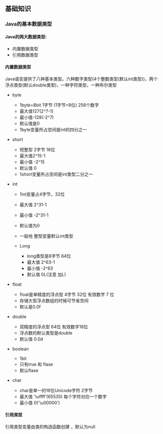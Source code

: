 ## 基础知识 

### Java的基本数据类型


#### Java的两大数据类型:  

- 内置数据类型  
- 引用数据类型

#### 内置数据类型

Java语言提供了八种基本类型。六种数字类型(4个整数类型(默认int类型))，两个浮点类型(默认double类型)，一种字符类型，一种布尔类型 

- byte
  - 1byte=8bit  1字节 (1字节=8位) 256个数字
  - 最大值127(2^7-1)
  - 最小值-128(-2^7)
  - 默认值是0
  - 1byte变量所占空间是int的四分之一

- short
  - 短整型 2字节 16位
  - 最大值2^15-1
  - 最小值 -2^15
  - 默认值 0
  - 1short变量所占空间是int类型二分之一

- int
  - 1int变量占4字节，32位
  - 最大值  2^31-1 
  - 最小值 -2^31-1
  - 默认值为0
  - 一般地 整型变量默认int类型
  
  - Long
    - long类型是8字节 64位
    - 最大值 2^63-1
    - 最小值 -2^63
    - 默认值 0L(注意 加L)

- float
  - float是单精度的浮点型 4字节 32位  有效数字 7 位
  - 存储大型浮点数组的时候可节省空间
  - 默认是0.0f
  
- double
  - 双精度的浮点型 64位  有效数字16位
  - 浮点数的默认类型是double
  - 默认值 0.0d

- boolean
  - 1bit
  - 只有true 和 flase
  - 默认flase

- char
  - char是单一的16位Unicode字符 2字节
  - 最大值 '\uffff'(65535) 每个字符对应一个数字
  - 最小值 0('\u00000')

#### 引用类型

引用类型变量由类的构造函数创建 ，默认为null 